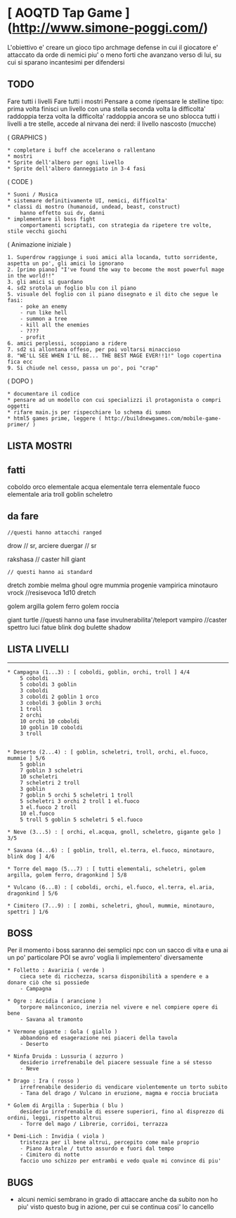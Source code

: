 # [ AOQTD Tap Game ] (http://www.simone-poggi.com/)

L'obiettivo e' creare un gioco tipo archmage defense in cui il giocatore e' attaccato da orde di nemici 
piu' o meno forti che avanzano verso di lui, su cui si sparano incantesimi per difendersi

## TODO
    
Fare tutti i livelli
Fare tutti i mostri
Pensare a come ripensare le stelline
tipo: 
    prima volta finisci un livello con una stella
    seconda volta la difficolta' raddoppia
    terza volta la difficolta' raddoppia ancora
    se uno sblocca tutti i livelli a tre stelle, accede al nirvana dei nerd: il livello nascosto (mucche)


( GRAPHICS )

    * completare i buff che accelerano o rallentano
	* mostri
	* Sprite dell'albero per ogni livello
	* Sprite dell'albero danneggiato in 3-4 fasi

( CODE )

	* Suoni / Musica
    * sistemare definitivamente UI, nemici, difficolta'
	* classi di mostro (humanoid, undead, beast, construct)
		hanno effetto sui dv, danni
	* implementare il boss fight
		comportamenti scriptati, con strategia da ripetere tre volte, stile vecchi giochi	

( Animazione iniziale )
	
	1. Superdrow raggiunge i suoi amici alla locanda, tutto sorridente, aspetta un po', gli amici lo ignorano
	2. [primo piano] "I've found the way to become the most powerful mage in the world!!"
	3. gli amici si guardano
	4. sd2 srotola un foglio blu con il piano
	5. visuale del foglio con il piano disegnato e il dito che segue le fasi:
	    - poke an enemy
	    - run like hell
	    - summon a tree
	    - kill all the enemies
	    - ????
	    - profit
	6. amici perplessi, scoppiano a ridere
	7. sd2 si allontana offeso, per poi voltarsi minaccioso
	8. "WE'LL SEE WHEN I'LL BE... THE BEST MAGE EVER!!1!" logo copertina fica ecc
	9. Si chiude nel cesso, passa un po', poi "crap"

( DOPO )

	* documentare il codice
	* pensare ad un modello con cui specializzi il protagonista o compri oggetti
	* rifare main.js per rispecchiare lo schema di sumon
	* html5 games prime, leggere ( http://buildnewgames.com/mobile-game-primer/ )


## LISTA MOSTRI
fatti
---------------------------------------
coboldo
orco
elementale acqua
elementale terra
elementale fuoco
elementale aria
troll
goblin
scheletro

da fare
---------------------------------------
    //questi hanno attacchi ranged

drow        // sr, arciere
duergar     // sr

rakshasa    // caster
hill giant  

    // questi hanno ai standard
dretch
zombie
melma
ghoul
ogre
mummia
progenie vampirica
minotauro
vrock           //resisevoca 1d10 dretch

golem argilla
golem ferro
golem roccia

giant turtle    //questi hanno una fase invulnerabilita'/teleport
vampiro         //caster
spettro
luci fatue
blink dog
bulette
shadow

## LISTA LIVELLI

---------------------------------------
	* Campagna (1...3) : [ coboldi, goblin, orchi, troll ] 4/4
		5 coboldi
		5 coboldi 3 goblin
		3 coboldi
		3 coboldi 2 goblin 1 orco
		3 coboldi 3 goblin 3 orchi
		1 troll
		2 orchi
		10 orchi 10 coboldi
		10 goblin 10 coboldi
		3 troll 
		
			
	* Deserto (2...4) : [ goblin, scheletri, troll, orchi, el.fuoco, mummie ] 5/6
		5 goblin
		7 goblin 3 scheletri
		10 scheletri
		7 scheletri 2 troll
		3 goblin
		7 goblin 5 orchi 5 scheletri 1 troll
		5 scheletri 3 orchi 2 troll 1 el.fuoco
		3 el.fuoco 2 troll
		10 el.fuoco
		5 troll 5 goblin 5 scheletri 5 el.fuoco 
		
	* Neve (3...5) : [ orchi, el.acqua, gnoll, scheletro, gigante gelo ] 3/5
		
	* Savana (4...6) : [ goblin, troll, el.terra, el.fuoco, minotauro, blink dog ] 4/6
		
	* Torre del mago (5...7) : [ tutti elementali, scheletri, golem argilla, golem ferro, dragonkind ] 5/8
	
	* Vulcano (6...8) : [ coboldi, orchi, el.fuoco, el.terra, el.aria, dragonkind ] 5/6
	
	* Cimitero (7...9) : [ zombi, scheletri, ghoul, mummie, minotauro, spettri ] 1/6

## BOSS	

Per il momento i boss saranno dei semplici npc con un sacco di vita e una ai un po' particolare
POI se avro' voglia li implementero' diversamente

    * Folletto : Avarizia ( verde )
	    cieca sete di ricchezza, scarsa disponibilità a spendere e a donare ciò che si possiede
	    - Campagna

	* Ogre : Accidia ( arancione )
        torpore malinconico, inerzia nel vivere e nel compiere opere di bene
		- Savana al tramonto

	* Vermone gigante : Gola ( giallo )
	    abbandono ed esagerazione nei piaceri della tavola
		- Deserto

	* Ninfa Druida : Lussuria ( azzurro )
		desiderio irrefrenabile del piacere sessuale fine a sé stesso
		- Neve	

	* Drago : Ira ( rosso )
		irrefrenabile desiderio di vendicare violentemente un torto subito
		- Tana del drago / Vulcano in eruzione, magma e roccia bruciata

	* Golem di Argilla : Superbia ( blu )
		desiderio irrefrenabile di essere superiori, fino al disprezzo di ordini, leggi, rispetto altrui
		- Torre del mago / Librerie, corridoi, terrazza

	* Demi-Lich : Invidia ( viola )
		tristezza per il bene altrui, percepito come male proprio
		- Piano Astrale / tutto assurdo e fuori dal tempo
		- Cimitero di notte
		faccio uno schizzo per entrambi e vedo quale mi convince di piu'
		

## BUGS

* alcuni nemici sembrano in grado di attaccare anche da subito
    non ho piu' visto questo bug in azione, per cui se continua cosi' lo cancello